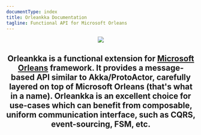 ```yaml
---
documentType: index
title: Orleankka Documentation
tagline: Functional API for Microsoft Orleans
---
```

<style>
.subtitle {
    font-size:20px;
}
.jumbotron{
    text-align: center;
    background-color: inherit;
}
img.main-logo{
    max-width: 70%;
    max-height: 70%;
    text-align: center;
}
h2:before{
    display: none;
}
.centered {
    text-align: center;
}
</style>

<section>
<div class="container centered">
  <img src="images/Logo.Full.jpg" class="main-logo" />
</section>

<section>
    <div class="container centered">
        <h2 class="lead">Orleankka is a <strong>functional</strong> extension for <a href="http://dotnet.github.io/orleans/" target="_blank">Microsoft Orleans</a> framework. It provides a message-based API similar to Akka/ProtoActor, carefully layered on top of Microsoft Orleans (that's what in a name). Orleankka is an excellent choice for use-cases which can benefit from <strong>composable</strong>, <strong>uniform</strong> communication interface, such as <strong>CQRS</strong>, <strong>event-sourcing</strong>, <strong>FSM</strong>, etc.</h2>
    </div>
</section>

<!-- <section>
<div class="container centered">
  <a class="btn btn-lg btn-primary" href="articles/intro/getting-started-csharp.md">Getting started</a>
</div>
</section>
-->